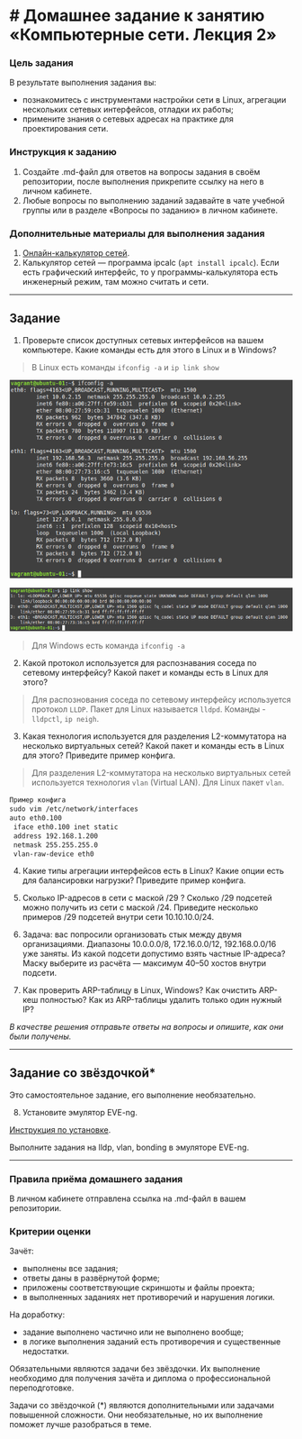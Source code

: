 # # Домашнее задание к занятию «Компьютерные сети. Лекция 2»

### Цель задания

В результате выполнения задания вы:

* познакомитесь с инструментами настройки сети в Linux, агрегации нескольких сетевых интерфейсов, отладки их работы;
* примените знания о сетевых адресах на практике для проектирования сети.


### Инструкция к заданию

1. Создайте .md-файл для ответов на вопросы задания в своём репозитории, после выполнения прикрепите ссылку на него в личном кабинете.
2. Любые вопросы по выполнению заданий задавайте в чате учебной группы или в разделе «Вопросы по заданию» в личном кабинете.


### Дополнительные материалы для выполнения задания

1. [Онлайн-калькулятор сетей](https://calculator.net/ip-subnet-calculator.html).
2. Калькулятор сетей — программа ipcalc (`apt install ipcalc`). Если есть графический интерфейс, то у программы-калькулятора есть инженерный режим, там можно считать и сети.

------

## Задание

1. Проверьте список доступных сетевых интерфейсов на вашем компьютере. Какие команды есть для этого в Linux и в Windows?

 > В Linux есть команды `ifconfig -a` и `ip link show`
 
 ![](https://github.com/Dmitriy-Chemezov/devops28-homeworks/blob/main/03-sysadmin-07-net/1.png)
 
 ![](https://github.com/Dmitriy-Chemezov/devops28-homeworks/blob/main/03-sysadmin-07-net/2.png)
 
 > Для Windows есть команда `ifconfig -a`

2. Какой протокол используется для распознавания соседа по сетевому интерфейсу? Какой пакет и команды есть в Linux для этого?

 > Для распознования соседа по сетевому интерфейсу используется протокол `LLDP`. Пакет для Linux называется `lldpd`. Команды - `lldpctl`, `ip neigh`.

3. Какая технология используется для разделения L2-коммутатора на несколько виртуальных сетей? Какой пакет и команды есть в Linux для этого? Приведите пример конфига.

 > Для разделения L2-коммутатора на несколько виртуальных сетей используется технология `vlan` (Virtual LAN). Для Linux пакет `vlan`.
 
 ```
 Пример конфига
 sudo vim /etc/network/interfaces
 auto eth0.100
  iface eth0.100 inet static
  address 192.168.1.200
  netmask 255.255.255.0
  vlan-raw-device eth0
 ```

4. Какие типы агрегации интерфейсов есть в Linux? Какие опции есть для балансировки нагрузки? Приведите пример конфига.

5. Сколько IP-адресов в сети с маской /29 ? Сколько /29 подсетей можно получить из сети с маской /24. Приведите несколько примеров /29 подсетей внутри сети 10.10.10.0/24.

6. Задача: вас попросили организовать стык между двумя организациями. Диапазоны 10.0.0.0/8, 172.16.0.0/12, 192.168.0.0/16 уже заняты. Из какой подсети допустимо взять частные IP-адреса? Маску выберите из расчёта — максимум 40–50 хостов внутри подсети.

7. Как проверить ARP-таблицу в Linux, Windows? Как очистить ARP-кеш полностью? Как из ARP-таблицы удалить только один нужный IP?

*В качестве решения отправьте ответы на вопросы и опишите, как они были получены.*

---

## Задание со звёздочкой* 

Это самостоятельное задание, его выполнение необязательно.

 8. Установите эмулятор EVE-ng.
 
[Инструкция по установке](https://github.com/svmyasnikov/eve-ng).

Выполните задания на lldp, vlan, bonding в эмуляторе EVE-ng. 
 
----

### Правила приёма домашнего задания

В личном кабинете отправлена ссылка на .md-файл в вашем репозитории.


### Критерии оценки

Зачёт:

* выполнены все задания;
* ответы даны в развёрнутой форме;
* приложены соответствующие скриншоты и файлы проекта;
* в выполненных заданиях нет противоречий и нарушения логики.

На доработку:

* задание выполнено частично или не выполнено вообще;
* в логике выполнения заданий есть противоречия и существенные недостатки.  
 
Обязательными являются задачи без звёздочки. Их выполнение необходимо для получения зачёта и диплома о профессиональной переподготовке.

Задачи со звёздочкой (*) являются дополнительными или задачами повышенной сложности. Они необязательные, но их выполнение поможет лучше разобраться в теме.
